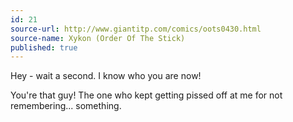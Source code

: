 ```yaml
---
id: 21
source-url: http://www.giantitp.com/comics/oots0430.html
source-name: Xykon (Order Of The Stick)
published: true
---
```

 Hey - wait a second. I know who you are now!

 You're that guy! The one who kept getting pissed off at me for not remembering... something.
